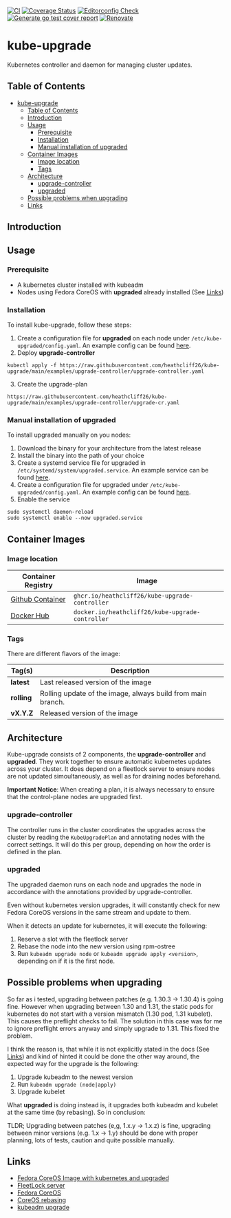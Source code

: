 [![CI](https://github.com/heathcliff26/kube-upgrade/actions/workflows/ci.yaml/badge.svg?event=push)](https://github.com/heathcliff26/kube-upgrade/actions/workflows/ci.yaml)
[![Coverage Status](https://coveralls.io/repos/github/heathcliff26/kube-upgrade/badge.svg)](https://coveralls.io/github/heathcliff26/kube-upgrade)
[![Editorconfig Check](https://github.com/heathcliff26/kube-upgrade/actions/workflows/editorconfig-check.yaml/badge.svg?event=push)](https://github.com/heathcliff26/kube-upgrade/actions/workflows/editorconfig-check.yaml)
[![Generate go test cover report](https://github.com/heathcliff26/kube-upgrade/actions/workflows/go-testcover-report.yaml/badge.svg)](https://github.com/heathcliff26/kube-upgrade/actions/workflows/go-testcover-report.yaml)
[![Renovate](https://github.com/heathcliff26/kube-upgrade/actions/workflows/renovate.yaml/badge.svg)](https://github.com/heathcliff26/kube-upgrade/actions/workflows/renovate.yaml)

# kube-upgrade
Kubernetes controller and daemon for managing cluster updates.

## Table of Contents

- [kube-upgrade](#kube-upgrade)
  - [Table of Contents](#table-of-contents)
  - [Introduction](#introduction)
  - [Usage](#usage)
    - [Prerequisite](#prerequisite)
    - [Installation](#installation)
    - [Manual installation of upgraded](#manual-installation-of-upgraded)
  - [Container Images](#container-images)
    - [Image location](#image-location)
    - [Tags](#tags)
  - [Architecture](#architecture)
    - [upgrade-controller](#upgrade-controller)
    - [upgraded](#upgraded)
  - [Possible problems when upgrading](#possible-problems-when-upgrading)
  - [Links](#links)


## Introduction

## Usage

### Prerequisite

- A kubernetes cluster installed with kubeadm
- Nodes using Fedora CoreOS with **upgraded** already installed (See [Links](#Links))

### Installation

To install kube-upgrade, follow these steps:
1. Create a configuration file for **upgraded** on each node under `/etc/kube-upgraded/config.yaml`. An example config can be found [here](examples/upgraded-config.yaml).
2. Deploy **upgrade-controller**
```
kubectl apply -f https://raw.githubusercontent.com/heathcliff26/kube-upgrade/main/examples/upgrade-controller/upgrade-controller.yaml
```
3. Create the upgrade-plan
```
https://raw.githubusercontent.com/heathcliff26/kube-upgrade/main/examples/upgrade-controller/upgrade-cr.yaml
```

### Manual installation of upgraded

To install upgraded manually on you nodes:
1. Download the binary for your architecture from the latest release
2. Install the binary into the path of your choice
3. Create a systemd service file for upgraded in `/etc/systemd/system/upgraded.service`. An example service can be found [here](examples/upgraded.service).
4. Create a configuration file for upgraded under `/etc/kube-upgraded/config.yaml`. An example config can be found [here](examples/upgraded-config.yaml).
5. Enable the service
```
sudo systemctl daemon-reload
sudo systemctl enable --now upgraded.service
```

## Container Images

### Image location

| Container Registry                                                                             | Image                              |
| ---------------------------------------------------------------------------------------------- | ---------------------------------- |
| [Github Container](https://github.com/users/heathcliff26/packages/container/package/kube-upgrade-controller) | `ghcr.io/heathcliff26/kube-upgrade-controller`   |
| [Docker Hub](https://hub.docker.com/repository/docker/heathcliff26/kube-upgrade-controller)                  | `docker.io/heathcliff26/kube-upgrade-controller` |

### Tags

There are different flavors of the image:

| Tag(s)      | Description                                                 |
| ----------- | ----------------------------------------------------------- |
| **latest**  | Last released version of the image                          |
| **rolling** | Rolling update of the image, always build from main branch. |
| **vX.Y.Z**  | Released version of the image                               |

## Architecture

Kube-upgrade consists of 2 components, the **upgrade-controller** and **upgraded**. They work together to ensure automatic kubernetes updates across your cluster.
It does depend on a fleetlock server to ensure nodes are not updated simoultaneously, as well as for draining nodes beforehand.

**Important Notice**: When creating a plan, it is always necessary to ensure that the control-plane nodes are upgraded first.

### upgrade-controller

The controller runs in the cluster coordinates the upgrades across the cluster by reading the `KubeUpgradePlan` and annotating nodes with the correct settings.
It will do this per group, depending on how the order is defined in the plan.

### upgraded

The upgraded daemon runs on each node and upgrades the node in accordance with the annotations provided by upgrade-controller.

Even without kubernetes version upgrades, it will constantly check for new Fedora CoreOS versions in the same stream and update to them.

When it detects an update for kubernetes, it will execute the following:
1. Reserve a slot with the fleetlock server
2. Rebase the node into the new version using rpm-ostree
3. Run `kubeadm upgrade node` or `kubeadm upgrade apply <version>`, depending on if it is the first node.

## Possible problems when upgrading

So far as i tested, upgrading between patches (e.g. 1.30.3 -> 1.30.4) is going fine. However when upgrading between 1.30 and 1.31, the static pods for kubernetes do not start with a version mismatch (1.30 pod, 1.31 kubelet). This causes the preflight checks to fail. The solution in this case was for me to ignore preflight errors anyway and simply upgrade to 1.31. This fixed the problem.

I think the reason is, that while it is not explicitly stated in the docs (See [Links](#Links)) and kind of hinted it could be done the other way around, the expected way for the upgrade is the following:
1. Upgrade kubeadm to the newest version
2. Run `kubeadm upgrade (node|apply)`
3. Upgrade kubelet

What **upgraded** is doing instead is, it upgrades both kubeadm and kubelet at the same time (by rebasing). So in conclusion:

TLDR; Upgrading between patches (e,g, 1.x.y -> 1.x.z) is fine, upgrading between minor versions (e.g. 1.x -> 1.y) should be done with proper planning, lots of tests, caution and quite possible manually.

## Links

- [Fedora CoreOS Image with kubernetes and upgraded](https://github.com/heathcliff26/containers/tree/main/apps/fcos-k8s)
- [FleetLock server](https://github.com/heathcliff26/fleetlock)
- [Fedora CoreOS](https://fedoraproject.org/coreos/)
- [CoreOS rebasing](https://coreos.github.io/rpm-ostree/container/#rebasing-a-client-system)
- [kubeadm upgrade](https://kubernetes.io/docs/tasks/administer-cluster/kubeadm/kubeadm-upgrade/)

